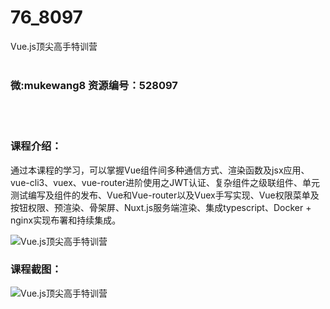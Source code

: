 # 76_8097
Vue.js顶尖高手特训营
<br/></br>
<h3>微:mukewang8 资源编号：528097</h3>
<br/></br>
<h3>课程介绍：</h3>
<p>通过本课程的学习，可以掌握Vue组件间多种通信方式、渲染函数及jsx应用、vue-cli3、vuex、vue-router进阶使用之JWT认证、复杂组件之级联组件、单元测试编写及组件的发布、Vue和Vue-router以及Vuex手写实现、Vue权限菜单及按钮权限、预渲染、骨架屏、Nuxt.js服务端渲染、集成typescript、Docker + nginx实现布署和持续集成。</p>
<p><img src="https://www.ko996.com/wp-content/uploads/img/2019/10/2-51-300x158.png" alt="Vue.js顶尖高手特训营"></p>
<h3>课程截图：</h3>
<p><img src="https://www.ko996.com/wp-content/uploads/img/2019/10/1-115.png" alt="Vue.js顶尖高手特训营"></p>
